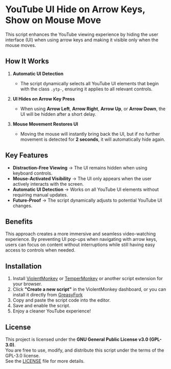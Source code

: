 # YouTube UI Hide on Arrow Keys, Show on Mouse Move  

This script enhances the YouTube viewing experience by hiding the user interface (UI) when using arrow keys and making it visible only when the mouse moves.  

## How It Works  

1. **Automatic UI Detection**  
   - The script dynamically selects all YouTube UI elements that begin with the class `.ytp-`, ensuring it applies to all relevant controls.  

2. **UI Hides on Arrow Key Press**  
   - When using **Arrow Left**, **Arrow Right**, **Arrow Up**, or **Arrow Down**, the UI will be hidden after a short delay.  

3. **Mouse Movement Restores UI**  
   - Moving the mouse will instantly bring back the UI, but if no further movement is detected for **2 seconds**, it will automatically hide again.  

## Key Features  

- **Distraction-Free Viewing** → The UI remains hidden when using keyboard controls.  
- **Mouse-Activated Visibility** → The UI only appears when the user actively interacts with the screen.  
- **Automatic UI Detection** → Works on all YouTube UI elements without requiring manual updates.  
- **Future-Proof** → The script dynamically adjusts to potential YouTube UI changes.  

## Benefits  

This approach creates a more immersive and seamless video-watching experience. By preventing UI pop-ups when navigating with arrow keys, users can focus on content without interruptions while still having easy access to controls when needed.  

## Installation  

1. Install [ViolentMonkey](https://violentmonkey.github.io/get-it/) or [TemperMonkey](https://www.tampermonkey.net) or another script extension for your browser.  
2. Click **"Create a new script"** in the ViolentMonkey dashboard, or you can install it directly from [GreasyFork](https://greasyfork.org/en/scripts/526981-youtube-hide-ui-on-arrow-keys-show-on-mouse-move)
3. Copy and paste the script code into the editor.  
4. Save and enable the script.  
5. Enjoy a cleaner YouTube experience!  

## License  

This project is licensed under the **GNU General Public License v3.0 (GPL-3.0)**.  
You are free to use, modify, and distribute this script under the terms of the GPL-3.0 license.  
See the [LICENSE](https://www.gnu.org/licenses/gpl-3.0.en.html) file for more details.  

